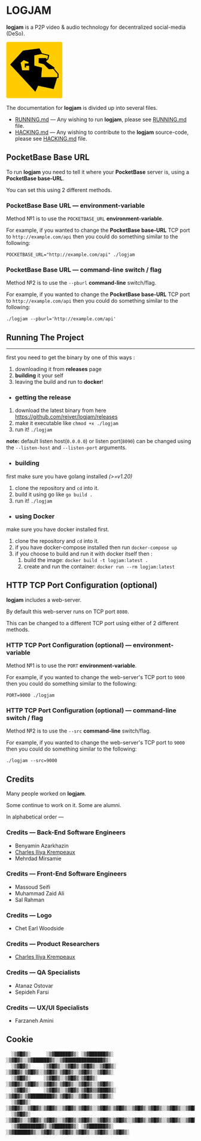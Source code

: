 # LOGJAM

**logjam** is a P2P video & audio technology for decentralized social-media (DeSo).

<img src="doc/img/greatape-logo.png" style="width:150px" />

The documentation for **logjam** is divided up into several files.

* [RUNNING.md](doc/RUNNING.md) — Any wishing to run **logjam**, please see [RUNNING.md](doc/RUNNING.md) file.
* [HACKING.md](doc/HACKING.md) — Any wishing to contribute to the **logjam** source-code, please see [HACKING.md](doc/HACKING.md) file.

## PocketBase Base URL

To run **logjam** you need to tell it where your **PocketBase** server is, using a **PocketBase base-URL**.

You can set this using 2 different methods.

### PocketBase Base URL — environment-variable

Method №1 is to use the `POCKETBASE_URL` **environment-variable**.

For example, if you wanted to change the **PocketBase base-URL** TCP port to `http://example.com/api` then you could do something similar to the following:

```
POCKETBASE_URL="http://example.com/api" ./logjam
```

### PocketBase Base URL — command-line switch / flag

Method №2 is to use the `--pburl` **command-line** switch/flag.

For example, if you wanted to change the **PocketBase base-URL** TCP port to `http://example.com/api` then you could do something similar to the following:

```
./logjam --pburl='http://example.com/api'
```

## Running The Project

---

first you need to get the binary by one of this ways :

1. downloading it from **releases** page
2. **building** it your self
3. leaving the build and run to **docker**!

- ### getting the release
1. download the latest binary from here https://github.com/reiver/logjam/releases
2. make it executable like `chmod +x ./logjam`
3. run it! `./logjam`

**note:** default listen host(`0.0.0.0`) or listen port(`8090`) can be changed using the `--listen-host` and `--listen-port` arguments.

- ### building

first make sure you have golang installed *(>=v1.20)*
1. clone the repository and `cd` into it.
2. build it using go like `go build .`
3. run it! `./logjam`

- ### using Docker

make sure you have docker installed first.
1. clone the repository and `cd` into it.
2. if you have docker-compose installed then run `docker-compose up`
3. if you choose to build and run it with docker itself then :
   1. build the image: `docker build -t logjam:latest .`
   2. create and run the container: `docker run --rm logjam:latest`

## HTTP TCP Port Configuration (optional)

**logjam** includes a web-server.

By default this web-server runs on TCP port `8080`.

This can be changed to a different TCP port using either of 2 different methods.

### HTTP TCP Port Configuration (optional) — environment-variable

Method №1 is to use the `PORT` **environment-variable**.

For example, if you wanted to change the web-server's TCP port to `9000` then you could do something similar to the following:

```
PORT=9000 ./logjam
```

### HTTP TCP Port Configuration (optional) — command-line switch / flag

Method №2 is to use the `--src` **command-line** switch/flag.

For example, if you wanted to change the web-server's TCP port to `9000` then you could do something similar to the following:

```
./logjam --src=9000
```

## Credits

Many people worked on **logjam**.

Some continue to work on it.
Some are alumni.

In alphabetical order —

### Credits — Back-End Software Engineers

* Benyamin Azarkhazin
* [Charles Iliya Krempeaux](http://reiver.link/)
* Mehrdad Mirsamie

### Credits — Front-End Software Engineers

* Massoud Seifi
* Muhammad Zaid Ali
* Sal Rahman

### Credits — Logo

* Chet Earl Woodside

### Credits — Product Researchers

* [Charles Iliya Krempeaux](http://reiver.link/)

### Credits — QA Specialists

* Atanaz Ostovar
* Sepideh Farsi

### Credits — UX/UI Specialists

* Farzaneh Amini

## Cookie

```
  ░▒▓█▓▒░      ░▒▓██████▓▒░ ░▒▓██████▓▒░       ░▒▓█▓▒░░▒▓██████▓▒░░▒▓██████████████▓▒░
  ░▒▓█▓▒░     ░▒▓█▓▒░░▒▓█▓▒░▒▓█▓▒░░▒▓█▓▒░      ░▒▓█▓▒░▒▓█▓▒░░▒▓█▓▒░▒▓█▓▒░░▒▓█▓▒░░▒▓█▓▒░
  ░▒▓█▓▒░     ░▒▓█▓▒░░▒▓█▓▒░▒▓█▓▒░             ░▒▓█▓▒░▒▓█▓▒░░▒▓█▓▒░▒▓█▓▒░░▒▓█▓▒░░▒▓█▓▒░
  ░▒▓█▓▒░     ░▒▓█▓▒░░▒▓█▓▒░▒▓█▓▒▒▓███▓▒░      ░▒▓█▓▒░▒▓████████▓▒░▒▓█▓▒░░▒▓█▓▒░░▒▓█▓▒░
  ░▒▓█▓▒░     ░▒▓█▓▒░░▒▓█▓▒░▒▓█▓▒░░▒▓█▓▒░▒▓█▓▒░░▒▓█▓▒░▒▓█▓▒░░▒▓█▓▒░▒▓█▓▒░░▒▓█▓▒░░▒▓█▓▒░
  ░▒▓█▓▒░     ░▒▓█▓▒░░▒▓█▓▒░▒▓█▓▒░░▒▓█▓▒░▒▓█▓▒░░▒▓█▓▒░▒▓█▓▒░░▒▓█▓▒░▒▓█▓▒░░▒▓█▓▒░░▒▓█▓▒░
  ░▒▓████████▓▒░▒▓██████▓▒░ ░▒▓██████▓▒░ ░▒▓██████▓▒░░▒▓█▓▒░░▒▓█▓▒░▒▓█▓▒░░▒▓█▓▒░░▒▓█▓▒░
```
